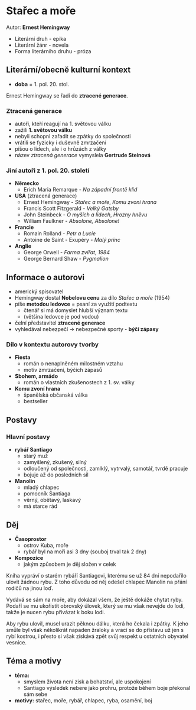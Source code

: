# Stařec a moře

Autor: **Ernest Hemingway**

 - Literární druh - epika
 - Literární žánr - novela
 - Forma literárního druhu - próza

## Literární/obecně kulturní kontext

- **doba** = 1. pol. 20. stol.

Ernest Hemingway se řadí do **ztracené generace**.

### Ztracená generace
 - autoři, kteří reagují na 1. světovou válku
 - zažili **1. světovou válku**
 - nebyli schopni zařadit se zpátky do společnosti
 - vrátili se fyzicky i duševně zmrzačení
 - píšou o lidech, ale i o hrůzách z války
 - název *ztracená generace* vymyslela **Gertrude Steinová**

### Jiní autoři z 1. pol. 20. století
 - **Německo**
   - Erich Maria Remarque - *Na západní frontě klid*
 - **USA** (ztracená generace)
   - Ernest Hemingway - *Stařec a moře*, *Komu zvoní hrana*
   - Francis Scott Fitzgerald - *Velký Gatsby*
   - John Steinbeck - *O myších a lidech*, *Hrozny hněvu*
   - William Faulkner - *Absolone, Absolone!*
 - **Francie**
   - Romain Rolland - *Petr a Lucie*
   - Antoine de Saint - Exupéry - *Malý princ*
 - **Anglie**
   - George Orwell - *Farma zvířat*, *1984*
   - George Bernard Shaw - *Pygmalion*

## Informace o autorovi
 - americký spisovatel
 - Hemingway dostal **Nobelovu cenu** za dílo *Stařec a moře* (1954)
 - píše **metodou ledovce** = psaní za využití podtextu
   - čtenář si má domyslet hlubší význam textu
   - (většina ledovce je pod vodou)
 - čelní představitel **ztracené generace**
 - vyhledával nebezpečí -> nebezpečné sporty - **býčí zápasy**

### Dílo v kontextu autorovy tvorby
 - **Fiesta**
   - román o nenaplněném milostném vztahu
   - motiv zmrzačení, býčích zápasů
 - **Sbohem, armádo**
   - román o vlastních zkušenostech z 1. sv. války
 - **Komu zvoní hrana**
   - španělská občanská válka
   - bestseller

## Postavy

### Hlavní postavy 
 - **rybář Santiago**
   - starý muž
   - zamyšlený, zkušený, silný
   - odloučený od společnosti, zamlklý, vytrvalý, samotář, tvrdě pracuje
   - bojuje až do posledních sil
 - **Manolin**
   - mladý chlapec
   - pomocník Santiaga
   - věrný, obětavý, laskavý
   - má starce rád

## Děj
 - **Časoprostor**
   - ostrov Kuba, moře
   - rybář byl na moři asi 3 dny (souboj trval tak 2 dny)
 - **Kompozice**
   - jakým způsobem je děj složen v celek

Kniha vypráví o starém rybáří Santiagovi, kterému se už 84 dní nepodařilo ulovit žádnou rybu. Z toho důvodu od něj odešel chlapec Manolin na přání rodičů na jinou loď.

Vydává se sám na moře, aby dokázal všem, že ještě dokáže chytat ryby. Podaří se mu ukořistit obrovský úlovek, který se mu však nevejde do lodi, takže je nucen rybu přivázat k boku lodi.

Aby rybu ulovil, musel urazit pěknou dálku, která ho čekala i zpátky. K jeho smůle byl však několikrát napaden žraloky a vrací se do přístavu už jen s rybí kostrou, i přesto si však získává zpět svůj respekt u ostatních obyvatel vesnice.

## Téma a motivy
 - **téma:**
   - smyslem života není zisk a bohatství, ale uspokojení
   - Santiago výsledek nebere jako prohru, protože během boje překonal sám sebe
 - **motivy:** stařec, moře, rybář, chlapec, ryba, osamění, boj
